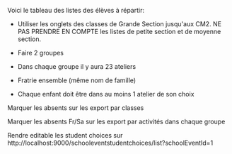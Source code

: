 Voici le tableau des listes des élèves à répartir:

- Utiliser les onglets des classes de Grande Section jusqu'aux CM2. 
NE PAS PRENDRE EN COMPTE les listes de petite section et de moyenne section.

- Faire 2 groupes 

- Dans chaque groupe il y aura 23 ateliers

- Fratrie ensemble (même nom de famille) 

- Chaque enfant doit être dans au moins 1 atelier de son choix 

Marquer les absents sur les export par classes

Marquer les absents Fr/Sa sur les export par activités dans chaque groupe

Rendre editable les student choices sur http://localhost:9000/schooleventstudentchoices/list?schoolEventId=1
